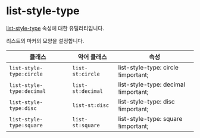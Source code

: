 # list-style-type

[list-style-type](https://developer.mozilla.org/en-US/docs/Web/CSS/list-style-type) 속성에 대한 유틸리티입니다.

리스트의 마커의 모양을 설정합니다.

<table>
  <thead>
    <tr>
      <th scope="col">클래스</th>
      <th scope="col">약어 클래스</th>
      <th scope="col">속성</th>
    </tr>
  </thead>
  <tbody>
  <tr>
    <td><code>list-style-type:circle</code></td>
    <td><code>list-st:circle</code></td>
    <td><span class="code">list-style-type: circle !important;</span></td>
  </tr>

  <tr>
    <td><code>list-style-type:decimal</code></td>
    <td><code>list-st:decimal</code></td>
    <td><span class="code">list-style-type: decimal !important;</span></td>
  </tr>

  <tr>
    <td><code>list-style-type:disc</code></td>
    <td><code>list-st:disc</code></td>
    <td><span class="code">list-style-type: disc !important;</span></td>
  </tr>

  <tr>
    <td><code>list-style-type:square</code></td>
    <td><code>list-st:square</code></td>
    <td><span class="code">list-style-type: square !important;</span></td>
  </tr>
  </tbody>

</table>
